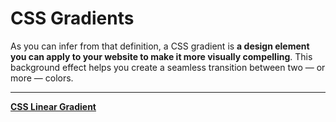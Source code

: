 # CSS Gradients

As you can infer from that definition, a CSS gradient is **a design element you can apply to your website to make it more visually compelling**. This background effect helps you create a seamless transition between two — or more — colors.

---

[**CSS Linear Gradient**](./CSS%20Gradients/CSS%20Linear%20Gradient.md)